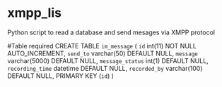 # xmpp_lis
Python script to read a database and send mesages via XMPP protocol

#Table required
CREATE TABLE `im_message` (
  `id` int(11) NOT NULL AUTO_INCREMENT,
  `send_to` varchar(50) DEFAULT NULL,
  `message` varchar(5000) DEFAULT NULL,
  `message_status` int(1) DEFAULT NULL,
  `recording_time` datetime DEFAULT NULL,
  `recorded_by` varchar(100) DEFAULT NULL,
  PRIMARY KEY (`id`)
)
